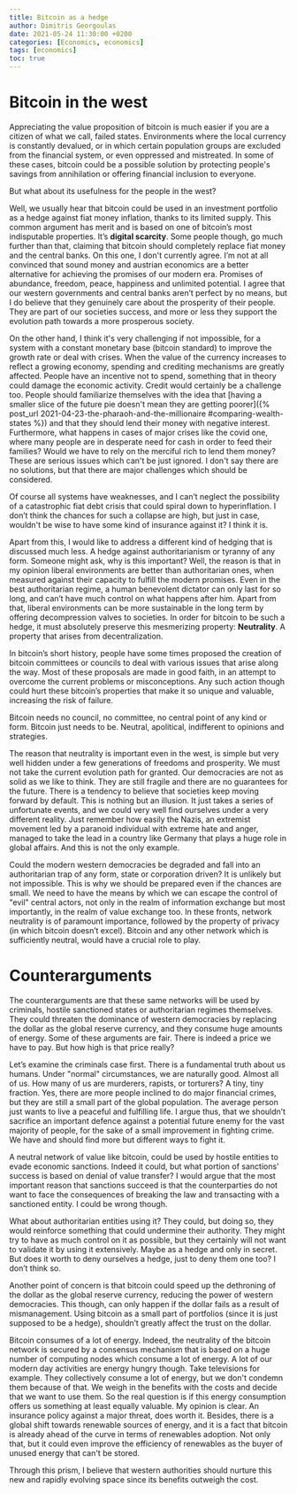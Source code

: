 ```yaml
---
title: Bitcoin as a hedge
author: Dimitris Georgoulas
date: 2021-05-24 11:30:00 +0200
categories: [Economics, economics]
tags: [economics]
toc: true 
---
```


# Bitcoin in the west
Appreciating the value proposition of bitcoin is much easier if you are a citizen of what we call, failed states. 
Environments where the local currency is constantly devalued, or in which certain population groups are excluded from 
the financial system, or even oppressed and mistreated. In some of these cases, bitcoin could be a possible solution by 
protecting people's savings from annihilation or offering financial inclusion to everyone.   

But what about its usefulness for the people in the west?

Well, we usually hear that bitcoin could be used in an investment portfolio as a hedge against fiat money inflation, thanks to its limited supply. 
This common argument has merit and is based on one of bitcoin’s most indisputable properties. It’s **digital scarcity**. 
Some people though, go much further than that, claiming that bitcoin should completely replace fiat money and the central banks. 
On this one, I don't currently agree. I’m not at all convinced that sound money and austrian economics 
are a better alternative for achieving the promises of our modern era. Promises of abundance, freedom, peace, happiness 
and unlimited potential. I agree that our western governments and central 
banks aren’t perfect by no means, but I do believe that they genuinely care about the prosperity of their people. 
They are part of our societies success, and more or less they support the evolution path towards a more prosperous society. 

On the other hand, I think it's very challenging if not impossible, for a system with a constant monetary base (bitcoin standard) to improve 
the growth rate or deal with crises. When the value of the currency increases to reflect a growing economy, spending and crediting 
mechanisms are greatly affected. People have an incentive not to spend, something that in theory could damage the economic activity. 
Credit would certainly be a challenge too. People should familiarize themselves with the idea that 
[having a smaller slice of the future pie doesn't mean they are getting poorer]({% post_url 2021-04-23-the-pharaoh-and-the-millionaire #comparing-wealth-states %}) 
and that they should lend their money with negative interest.
Furthermore, what happens in cases of major crises like the
covid one, where many people are in desperate need for cash in order to feed their families? Would we have to rely on the 
merciful rich to lend them money? These are serious issues which can't be just ignored. I don't say there are no solutions, 
but that there are major challenges which should be considered.  

Of course all systems have weaknesses, and I can’t neglect the possibility of a catastrophic fiat debt crisis that 
could spiral down to hyperinflation. 
I don’t think the chances for such a collapse are high, but just in case, wouldn't be wise to have some kind of 
insurance against it? I think it is. 

Apart from this, I would like to address a different kind of hedging that is discussed much less. A hedge against 
authoritarianism or tyranny of any form. Someone might ask, why is this important? 
Well, the reason is that in my opinion liberal environments are better than authoritarian ones, when measured against 
their capacity to fulfill the modern promises. Even in the best 
authoritarian regime, a human benevolent dictator can only last for so long, and can’t have much control on what happens 
after him. Apart from that, liberal environments can be more sustainable in the long term by offering decompression 
valves to societies. In order for bitcoin to be such a hedge, it must absolutely preserve this mesmerizing property: **Neutrality**.
A property that arises from decentralization. 

In bitcoin’s short history, people have some times proposed the creation of bitcoin committees or councils to deal with various 
issues that arise along the way. Most of these proposals are made in good faith, in an attempt to overcome the current 
problems or misconceptions. Any such action though could hurt these bitcoin’s properties that make it so unique 
and valuable, increasing the risk of failure.

Bitcoin needs no council, no committee, no central point of any kind or form. Bitcoin just needs to be. Neutral, apolitical, 
indifferent to opinions and strategies. 

The reason that neutrality is important even in the west, is simple but very well hidden under a few generations of 
freedoms and prosperity. We must not take the current evolution path for granted. Our democracies are not as solid 
as we like to think. They are still fragile and there are no guarantees for the future. 
There is a tendency to believe that societies keep moving forward by default. This is nothing but an illusion. 
It just takes a series of unfortunate events, and we could very well find ourselves under a very different reality. 
Just remember how easily the Nazis, an extremist movement led by a paranoid individual with extreme hate and anger, 
managed to take the lead in a country like Germany that plays a huge role in global affairs. And this is not the only example. 

Could the modern western democracies be degraded and fall into an authoritarian trap of any form, state or corporation 
driven? It is unlikely but not impossible. This is why we should be prepared even if the chances are small. We need to 
have the means by which we can escape the control of "evil" central actors, not only in the realm of information exchange 
but most importantly, in the realm of value exchange too. In these fronts, network neutrality is of paramount importance, 
followed by the property of privacy (in which bitcoin doesn’t excel). Bitcoin and any other network which is sufficiently 
neutral, would have a crucial role to play.  

# Counterarguments
The counterarguments are that these same networks will be used by criminals, hostile sanctioned states or 
authoritarian regimes themselves. They could threaten the dominance of western democracies by replacing the dollar as the
global reserve currency, and they consume huge amounts of energy. Some of these arguments are fair. 
There is indeed a price we have to pay. But how high is that price really?

Let’s examine the criminals case first. There is a fundamental truth about us humans. Under "normal" circumstances, 
we are naturally good. Almost all of us. How many of us are murderers, rapists, or torturers? A tiny, tiny fraction. 
Yes, there are more people inclined to do major financial crimes, but they are still a small part of the global population. 
The average person just wants to live a peaceful and fulfilling life. I argue thus, that we shouldn’t sacrifice an 
important defence against a potential future enemy for the vast majority of people, for the sake of a small improvement 
in fighting crime. We have and should find more but different ways to fight it. 

A neutral network of value like bitcoin, could be used by hostile entities to evade economic sanctions. Indeed it could,
but what portion of sanctions’ success is based on denial of value transfer? I would argue that the most important reason 
that sanctions succeed is that the counterparties do not want to face the consequences of breaking the law and transacting 
with a sanctioned entity. I could be wrong though.

What about authoritarian entities using it? They could, but doing so, they would reinforce something that could undermine their 
authority. They might try to have as much control on it as possible, but they certainly will not want to validate it by 
using it extensively. Maybe as a hedge and only in secret. But does it worth to deny ourselves a hedge, just to deny 
them one too? I don’t think so.

Another point of concern is that bitcoin could speed up the dethroning of the dollar as the global reserve currency, 
reducing the power of western democracies. This though, can only happen if the dollar fails as a 
result of mismanagement. Using bitcoin as a small part of portfolios (since it is just supposed to be a hedge), 
shouldn’t greatly affect the trust on the dollar. 

Bitcoin consumes of a lot of energy. Indeed, the neutrality of the bitcoin network is secured by a consensus mechanism 
that is based on a huge number of computing nodes which consume a lot of energy. 
A lot of our modern day activities are energy hungry though. Take televisions for example. They collectively consume a lot of energy, but 
we don't condemn them because of that. We weigh in the benefits with the costs and decide that we want to use them. So the 
real question is if this energy consumption offers us something at least equally valuable. My opinion is clear. 
An insurance policy against a major threat, does worth it. 
Besides, there is a global shift towards renewable sources of energy, and it is a fact that bitcoin is already ahead of 
the curve in terms of renewables adoption. Not only that, but it could even improve the efficiency of renewables 
as the buyer of unused energy that can't be stored.

Through this prism, I believe that western authorities should nurture this new and rapidly evolving space since its 
benefits outweigh the cost.